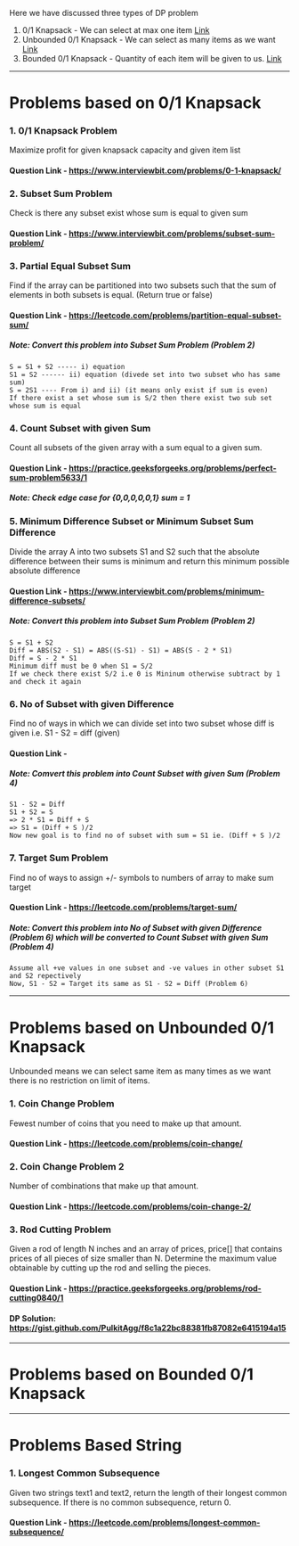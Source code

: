 Here we have discussed three types of DP problem
1. 0/1 Knapsack - We can select at max one item [Link](#problems-based-on-01-knapsack)  
2. Unbounded 0/1 Knapsack - We can select as many items as we want [Link](#problems-based-on-unbounded-01-knapsack)  
3. Bounded 0/1 Knapsack - Quantity of each item will be given to us.  [Link](#problems-based-on-bounded-01-knapsack)  
  
---
  
# Problems based on 0/1 Knapsack

### 1. 0/1 Knapsack Problem 
   Maximize profit for given knapsack capacity and given item list  
  #### Question Link - https://www.interviewbit.com/problems/0-1-knapsack/  
  
### 2. Subset Sum Problem  
  Check is there any subset exist whose sum is equal to given sum  
  #### Question Link - https://www.interviewbit.com/problems/subset-sum-problem/  

### 3. Partial Equal Subset Sum  
  Find if the array can be partitioned into two subsets such that the sum of elements in both subsets is equal. (Return true or false)  
  #### Question Link - https://leetcode.com/problems/partition-equal-subset-sum/  
  ##### Note: Convert this problem into Subset Sum Problem (Problem 2)  
   ```
   S = S1 + S2 ----- i) equation  
   S1 = S2 ------ ii) equation (divede set into two subset who has same sum)   
   S = 2S1 ---- From i) and ii) (it means only exist if sum is even)   
   If there exist a set whose sum is S/2 then there exist two sub set whose sum is equal   
   ```   
   
### 4. Count Subset with given Sum 
  Count all subsets of the given array with a sum equal to a given sum.    
  #### Question Link - https://practice.geeksforgeeks.org/problems/perfect-sum-problem5633/1  
  ##### Note: Check edge case for {0,0,0,0,0,1} sum = 1   
  
  
### 5. Minimum Difference Subset or Minimum Subset Sum Difference 
  Divide the array A into two subsets S1 and S2 such that the absolute difference between their sums is minimum and return this minimum possible absolute difference     
  #### Question Link - https://www.interviewbit.com/problems/minimum-difference-subsets/
  ##### Note: Convert this problem into Subset Sum Problem (Problem 2)  
  ```
  S = S1 + S2  
  Diff = ABS(S2 - S1) = ABS((S-S1) - S1) = ABS(S - 2 * S1)  
  Diff = S - 2 * S1  
  Minimum diff must be 0 when S1 = S/2   
  If we check there exist S/2 i.e 0 is Mininum otherwise subtract by 1 and check it again
  ```  
  
### 6. No of Subset with given Difference  
  Find no of ways in which we can divide set into two subset whose diff is given i.e. S1 - S2 = diff (given)
  #### Question Link -  
  ##### Note: Comvert this problem into Count Subset with given Sum (Problem 4)
  ```
  S1 - S2 = Diff
  S1 + S2 = S
  => 2 * S1 = Diff + S
  => S1 = (Diff + S )/2
  Now new goal is to find no of subset with sum = S1 ie. (Diff + S )/2
  ```  
  
### 7. Target Sum Problem  
  Find no of ways to assign +/- symbols to numbers of array to make sum target  
  #### Question Link - https://leetcode.com/problems/target-sum/  
  ##### Note: Convert this problem into No of Subset with given Difference (Problem 6) which will be converted to Count Subset with given Sum (Problem 4)  
  ```
  Assume all +ve values in one subset and -ve values in other subset S1 and S2 repectively
  Now, S1 - S2 = Target its same as S1 - S2 = Diff (Problem 6)
  ```  
  
 ---
    
    
  
  # Problems based on Unbounded 0/1 Knapsack  
  Unbounded means we can select same item as many times as we want there is no restriction on limit of items.  
  
  ### 1. Coin Change Problem 
   Fewest number of coins that you need to make up that amount.  
  #### Question Link - https://leetcode.com/problems/coin-change/  
  
  
  ### 2. Coin Change Problem 2
  Number of combinations that make up that amount.  
  #### Question Link - https://leetcode.com/problems/coin-change-2/  
  
  ### 3. Rod Cutting Problem
  Given a rod of length N inches and an array of prices, price[] that contains prices of all pieces of size smaller than N. Determine the maximum value obtainable by cutting up the rod and selling the pieces.
  #### Question Link - https://practice.geeksforgeeks.org/problems/rod-cutting0840/1
  #### DP Solution: https://gist.github.com/PulkitAgg/f8c1a22bc88381fb87082e6415194a15
  
---
    
# Problems based on Bounded 0/1 Knapsack   


---

# Problems Based String  

### 1. Longest Common Subsequence  
Given two strings text1 and text2, return the length of their longest common subsequence. If there is no common subsequence, return 0.  
#### Question Link - https://leetcode.com/problems/longest-common-subsequence/
  
  
  
  
   
   
